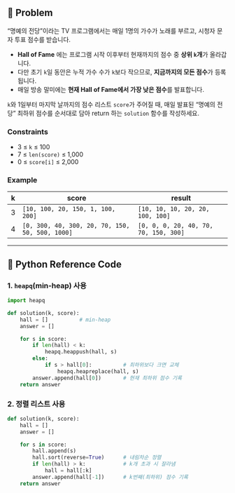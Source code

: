 ## 🧠 Problem
“명예의 전당”이라는 TV 프로그램에서는 매일 1명의 가수가 노래를 부르고, 
시청자 문자 투표 점수를 받습니다. 

- **Hall of Fame** 에는 프로그램 시작 이후부터 현재까지의 점수 중 **상위 `k`개**가 올라갑니다. 
- 다만 초기 `k`일 동안은 누적 가수 수가 `k`보다 작으므로, **지금까지의 모든 점수**가 등록됩니다. 
- 매일 방송 말미에는 **현재 Hall of Fame에서 가장 낮은 점수**를 발표합니다.

`k`와 1일부터 마지막 날까지의 점수 리스트 `score`가 주어질 때, 
매일 발표된 “명예의 전당” 최하위 점수를 순서대로 담아 return 하는 `solution` 함수를 작성하세요.

### Constraints
- 3 ≤ `k` ≤ 100
- 7 ≤ `len(score)` ≤ 1,000
- 0 ≤ `score[i]` ≤ 2,000

### Example
| k | score | result |
|---|---|---|
| 3 | `[10, 100, 20, 150, 1, 100, 200]` | `[10, 10, 10, 20, 20, 100, 100]` |
| 4 | `[0, 300, 40, 300, 20, 70, 150, 50, 500, 1000]` | `[0, 0, 0, 20, 40, 70, 70, 150, 300]` |

---

## 🐍 Python Reference Code

### 1. `heapq`(min‑heap) 사용

```python
import heapq

def solution(k, score):
    hall = []          # min-heap
    answer = []

    for s in score:
        if len(hall) < k:
            heapq.heappush(hall, s)
        else:
            if s > hall[0]:          # 최하위보다 크면 교체
                heapq.heapreplace(hall, s)
        answer.append(hall[0])       # 현재 최하위 점수 기록
    return answer
```

### 2. 정렬 리스트 사용

```python
def solution(k, score):
    hall = []
    answer = []

    for s in score:
        hall.append(s)
        hall.sort(reverse=True)      # 내림차순 정렬
        if len(hall) > k:            # k개 초과 시 잘라냄
            hall = hall[:k]
        answer.append(hall[-1])      # k번째(최하위) 점수 기록
    return answer
```

